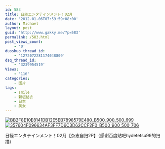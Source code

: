 ```yaml
---
id: 583
title: 日経エンタテインメント！02月
date: '2012-01-06T07:59:59+08:00'
author: Michael
layout: post
guid: 'http://www.gakky.me/?p=583'
permalink: /583.html
post_views_count:
    - '0'
duoshuo_thread_id:
    - '1272072281174048809'
dsq_thread_id:
    - '3239954519'
Views:
    - '116'
categories:
    - 图片
tags:
    - smile
    - 新垣结衣
    - 日本
    - 美女
---
```


[![BB2F8E10E8141DB12E5EB7898579E480_B500_900_500_699](http://www.yui-aragaki.org/wp-content/uploads/img/BB2F8E10E8141DB12E5EB7898579E480_B500_900_500_699.jpeg)](http://www.yui-aragaki.org/wp-content/uploads/img/BB2F8E10E8141DB12E5EB7898579E480_B1280_1280_731_1023.jpeg) [![357604F096634AF3FF7D6C3D62CCF2F0_B500_900_500_706](http://www.yui-aragaki.org/wp-content/uploads/img/357604F096634AF3FF7D6C3D62CCF2F0_B500_900_500_706.jpeg)](http://www.yui-aragaki.org/wp-content/uploads/img/357604F096634AF3FF7D6C3D62CCF2F0_B1280_1280_725_1024.jpeg)

日経エンタテインメント！02月【杂志自扫2P】（感谢百度贴吧hydetetsu99的扫描）